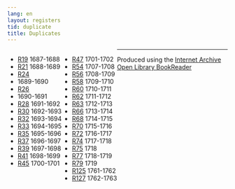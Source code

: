 ```yaml
---
lang: en
layout: registers
tid: duplicate
title: Duplicates
---
```


<ul style="float:left;">
<li><a href="http://hyperstudio.mit.edu/cfrp/flip_books/R19/index.html" target="bookreader">R19</a> 1687-1688</li>
<li><a href="http://hyperstudio.mit.edu/cfrp/flip_books/R21/index.html" target="bookreader">R21</a> 1688-1689</li>
<li><a href="http://hyperstudio.mit.edu/cfrp/flip_books/R24/index.html" target="bookreader">R24</a></div>
<li>1689-1690</li>
<li><a href="http://hyperstudio.mit.edu/cfrp/flip_books/R26/index.html" target="bookreader">R26</a></div>
<li>1690-1691</li>
<li><a href="http://hyperstudio.mit.edu/cfrp/flip_books/R28/index.html" target="bookreader">R28</a> 1691-1692</li>
<li><a href="http://hyperstudio.mit.edu/cfrp/flip_books/R30/index.html" target="bookreader">R30</a> 1692-1693</li>
<li><a href="http://hyperstudio.mit.edu/cfrp/flip_books/R32/index.html" target="bookreader">R32</a> 1693-1694</li>
<li><a href="http://hyperstudio.mit.edu/cfrp/flip_books/R33/index.html" target="bookreader">R33</a> 1694-1695</li>
<li><a href="http://hyperstudio.mit.edu/cfrp/flip_books/R35/index.html" target="bookreader">R35</a> 1695-1696</li>
<li><a href="http://hyperstudio.mit.edu/cfrp/flip_books/R37/index.html" target="bookreader">R37</a> 1696-1697</li>
<li><a href="http://hyperstudio.mit.edu/cfrp/flip_books/R39/index.html" target="bookreader">R39</a> 1697-1698</li>
<li><a href="http://hyperstudio.mit.edu/cfrp/flip_books/R41/index.html" target="bookreader">R41</a> 1698-1699</li>
<li><a href="http://hyperstudio.mit.edu/cfrp/flip_books/R45/index.html" target="bookreader">R45</a> 1700-1701</li>
</ul>

<ul style="float:left;">
<li><a href="http://hyperstudio.mit.edu/cfrp/flip_books/R47/index.html" target="bookreader">R47</a> 1701-1702</li>
<li><a href="http://hyperstudio.mit.edu/cfrp/flip_books/R54/index.html" target="bookreader">R54</a> 1707-1708</li>
<li><a href="http://hyperstudio.mit.edu/cfrp/flip_books/R56/index.html" target="bookreader">R56</a> 1708-1709</li>
<li><a href="http://hyperstudio.mit.edu/cfrp/flip_books/R58/index.html" target="bookreader">R58</a> 1709-1710</li>
<li><a href="http://hyperstudio.mit.edu/cfrp/flip_books/R60/index.html" target="bookreader">R60</a> 1710-1711</li>
<li><a href="http://hyperstudio.mit.edu/cfrp/flip_books/R62/index.html" target="bookreader">R62</a> 1711-1712</li>
<li><a href="http://hyperstudio.mit.edu/cfrp/flip_books/R63/index.html" target="bookreader">R63</a> 1712-1713</li>
<li><a href="http://hyperstudio.mit.edu/cfrp/flip_books/R66/index.html" target="bookreader">R66</a> 1713-1714</li>
<li><a href="http://hyperstudio.mit.edu/cfrp/flip_books/R68/index.html" target="bookreader">R68</a> 1714-1715</li>
<li><a href="http://hyperstudio.mit.edu/cfrp/flip_books/R70/index.html" target="bookreader">R70</a> 1715-1716</li>
<li><a href="http://hyperstudio.mit.edu/cfrp/flip_books/R72/index.html" target="bookreader">R72</a> 1716-1717</li>
<li><a href="http://hyperstudio.mit.edu/cfrp/flip_books/R74/index.html" target="bookreader">R74</a> 1717-1718</li>
<li><a href="http://hyperstudio.mit.edu/cfrp/flip_books/R75/index.html" target="bookreader">R75</a> 1718</li>
<li><a href="http://hyperstudio.mit.edu/cfrp/flip_books/R77/index.html" target="bookreader">R77</a> 1718-1719</li>
<li><a href="http://hyperstudio.mit.edu/cfrp/flip_books/R79/index.html" target="bookreader">R79</a> 1719</li>
<li><a href="http://hyperstudio.mit.edu/cfrp/flip_books/R125/index.html" target="bookreader">R125</a> 1761-1762</li>
<li><a href="http://hyperstudio.mit.edu/cfrp/flip_books/R127/index.html" target="bookreader">R127</a> 1762-1763</li>
</ul>

<hr>

<p>
Produced using the <a href="http://internetarchive.org/" target="_blank">Internet Archive</a> <a href="http://openlibrary.org/dev/docs/bookreader" target="_blank">Open Library BookReader</a>
</p>
